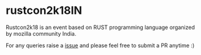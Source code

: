 # rustcon2k18IN
Rustcon2k18 is an event based on RUST programming language organized by mozilla community India.

For any queries raise a [issue](https://github.com/rusthacks/rustcon2k18IN/issues) and please feel free to submit a PR anytime :)
